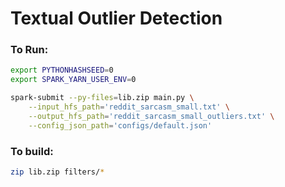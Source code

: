 # Textual Outlier Detection


### To Run:
```bash
export PYTHONHASHSEED=0
export SPARK_YARN_USER_ENV=0

spark-submit --py-files=lib.zip main.py \
    --input_hfs_path='reddit_sarcasm_small.txt' \
    --output_hfs_path='reddit_sarcasm_small_outliers.txt' \
    --config_json_path='configs/default.json'
```

### To build:
```bash
zip lib.zip filters/*
```
